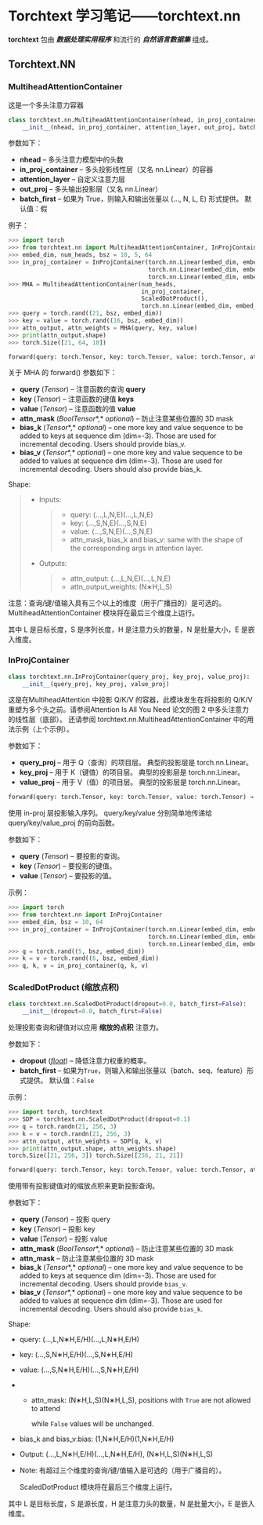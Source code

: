 # Torchtext 学习笔记——torchtext.nn

**torchtext** 包由 ***数据处理实用程序*** 和流行的 ***自然语言数据集*** 组成。

## Torchtext.NN

### MultiheadAttentionContainer

这是一个多头注意力容器

```python
class torchtext.nn.MultiheadAttentionContainer(nhead, in_proj_container, attention_layer, out_proj, batch_first=False):
    __init__(nhead, in_proj_container, attention_layer, out_proj, batch_first=False)
```

参数如下：

* **nhead** – 多头注意力模型中的头数
* **in_proj_container** – 多头投影线性层（又名 nn.Linear）的容器
* **attention_layer** – 自定义注意力层
* **out_proj** – 多头输出投影层（又名 nn.Linear）
* **batch_first** – 如果为 True，则输入和输出张量以 (..., N, L, E) 形式提供。 默认值：假

例子：

```python
>>> import torch
>>> from torchtext.nn import MultiheadAttentionContainer, InProjContainer, ScaledDotProduct
>>> embed_dim, num_heads, bsz = 10, 5, 64
>>> in_proj_container = InProjContainer(torch.nn.Linear(embed_dim, embed_dim),
                                        torch.nn.Linear(embed_dim, embed_dim),
                                        torch.nn.Linear(embed_dim, embed_dim))
>>> MHA = MultiheadAttentionContainer(num_heads,
                                      in_proj_container,
                                      ScaledDotProduct(),
                                      torch.nn.Linear(embed_dim, embed_dim))
>>> query = torch.rand((21, bsz, embed_dim))
>>> key = value = torch.rand((16, bsz, embed_dim))
>>> attn_output, attn_weights = MHA(query, key, value)
>>> print(attn_output.shape)
>>> torch.Size([21, 64, 10])
```

```python
forward(query: torch.Tensor, key: torch.Tensor, value: torch.Tensor, attn_mask: Optional[torch.Tensor] = None, bias_k: Optional[torch.Tensor] = None, bias_v: Optional[torch.Tensor] = None) → Tuple[torch.Tensor, torch.Tensor]
```

关于 MHA 的 forward() 参数如下：

* **query** (*Tensor*) – 注意函数的查询 **query**
* **key** (*Tensor*) – 注意函数的键值 **keys**
* **value** (*Tensor*) – 注意函数的值 **value**
* **attn_mask** (*BoolTensor**,* *optional*) – 防止注意某些位置的 3D mask
* **bias_k** (*Tensor**,* *optional*) – one more key and value sequence to be added to keys at sequence dim (dim=-3). Those are used for incremental decoding. Users should provide bias_v.
* **bias_v** (*Tensor**,* *optional*) – one more key and value sequence to be added to values at sequence dim (dim=-3). Those are used for incremental decoding. Users should also provide bias_k.

Shape:

> - Inputs:
>
>   > - query: (...,L,N,E)(...,L,N,E)
>   > - key: (...,S,N,E)(...,S,N,E)
>   > - value: (...,S,N,E)(...,S,N,E)
>   > - attn_mask, bias_k and bias_v: same with the shape of the corresponding args in attention layer.
>
> - Outputs:
>
>   > - attn_output: (...,L,N,E)(...,L,N,E)
>   > - attn_output_weights: (N∗H,L,S)

注意：查询/键/值输入具有三个以上的维度（用于广播目的）是可选的。 MultiheadAttentionContainer 模块将在最后三个维度上运行。

其中 L 是目标长度，S 是序列长度，H 是注意力头的数量，N 是批量大小，E 是嵌入维度。



### InProjContainer

```python
class torchtext.nn.InProjContainer(query_proj, key_proj, value_proj):
    __init__(query_proj, key_proj, value_proj)
```

这是在MultiheadAttention 中投影 Q/K/V 的容器，此模块发生在将投影的 Q/K/V 重塑为多个头之前。请参阅Attention Is All You Need 论文的图 2 中多头注意力的线性层（底部）。 还请参阅 torchtext.nn.MultiheadAttentionContainer 中的用法示例（上个示例）。

参数如下：

- **query_proj** – 用于 Q（查询）的项目层。 典型的投影层是 torch.nn.Linear。
- **key_proj** – 用于 K（键值）的项目层。 典型的投影层是 torch.nn.Linear。
- **value_proj** – 用于 V（值）的项目层。 典型的投影层是 torch.nn.Linear。

```python
forward(query: torch.Tensor, key: torch.Tensor, value: torch.Tensor) → Tuple[torch.Tensor, torch.Tensor, torch.Tensor]
```

使用 in-proj 层投影输入序列。 query/key/value 分别简单地传递给 query/key/value_proj 的前向函数。

参数如下：

- **query** (*Tensor*) – 要投影的查询。
- **key** (*Tensor*) – 要投影的键值。
- **value** (*Tensor*) – 要投影的值。

示例：

```python
>>> import torch
>>> from torchtext.nn import InProjContainer
>>> embed_dim, bsz = 10, 64
>>> in_proj_container = InProjContainer(torch.nn.Linear(embed_dim, embed_dim),
                                        torch.nn.Linear(embed_dim, embed_dim),
                                        torch.nn.Linear(embed_dim, embed_dim))
>>> q = torch.rand((5, bsz, embed_dim))
>>> k = v = torch.rand((6, bsz, embed_dim))
>>> q, k, v = in_proj_container(q, k, v)
```



### ScaledDotProduct (缩放点积)

```python
class torchtext.nn.ScaledDotProduct(dropout=0.0, batch_first=False):
    __init__(dropout=0.0, batch_first=False)
```

处理投影查询和键值对以应用 **缩放的点积** 注意力。

参数如下：

- **dropout** ([*float*](https://docs.python.org/3/library/functions.html#float)) – 降低注意力权重的概率。
- **batch_first** – 如果为`True`，则输入和输出张量以（batch、seq、feature）形式提供。 默认值：`False`

示例：

```python
>>> import torch, torchtext
>>> SDP = torchtext.nn.ScaledDotProduct(dropout=0.1)
>>> q = torch.randn(21, 256, 3)
>>> k = v = torch.randn(21, 256, 3)
>>> attn_output, attn_weights = SDP(q, k, v)
>>> print(attn_output.shape, attn_weights.shape)
torch.Size([21, 256, 3]) torch.Size([256, 21, 21])
```

```python
forward(query: torch.Tensor, key: torch.Tensor, value: torch.Tensor, attn_mask: Optional[torch.Tensor] = None, bias_k: Optional[torch.Tensor] = None, bias_v: Optional[torch.Tensor] = None) → Tuple[torch.Tensor, torch.Tensor]
```

使用带有投影键值对的缩放点积来更新投影查询。

参数如下：

- **query** (*Tensor*) – 投影 query
- **key** (*Tensor*) – 投影 key
- **value** (*Tensor*) – 投影 value
- **attn_mask** (*BoolTensor**,* *optional*) – 防止注意某些位置的 3D mask
- **attn_mask** – 防止注意某些位置的 3D mask
- **bias_k** (*Tensor**,* *optional*) – one more key and value sequence to be added to keys at sequence dim (dim=-3). Those are used for incremental decoding. Users should provide `bias_v`.
- **bias_v** (*Tensor**,* *optional*) – one more key and value sequence to be added to values at sequence dim (dim=-3). Those are used for incremental decoding. Users should also provide `bias_k`.

Shape:

- query: (...,L,N∗H,E/H)(...,L,N∗H,E/H)

- key: (...,S,N∗H,E/H)(...,S,N∗H,E/H)

- value: (...,S,N∗H,E/H)(...,S,N∗H,E/H)

- - attn_mask: (N∗H,L,S)(N∗H,L,S), positions with `True` are not allowed to attend

    while `False` values will be unchanged.

- bias_k and bias_v:bias: (1,N∗H,E/H)(1,N∗H,E/H)

- Output: (...,L,N∗H,E/H)(...,L,N∗H,E/H), (N∗H,L,S)(N∗H,L,S)

- Note: 有超过三个维度的查询/键/值输入是可选的（用于广播目的）。

  ScaledDotProduct 模块将在最后三个维度上运行。

其中 L 是目标长度，S 是源长度，H 是注意力头的数量，N 是批量大小，E 是嵌入维度。